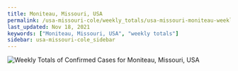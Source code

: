 ```yaml
---
title: Moniteau, Missouri, USA
permalink: /usa-missouri-cole/weekly_totals/usa-missouri-moniteau-weekly_totals.html
last_updated: Nov 18, 2021
keywords: ["Moniteau, Missouri, USA", "weekly totals"]
sidebar: usa-missouri-cole_sidebar
---
```


![Weekly Totals of Confirmed Cases for Moniteau, Missouri, USA](/covid_tracker/images/graphs/usa-missouri-moniteau-weekly_totals_graph.png)
